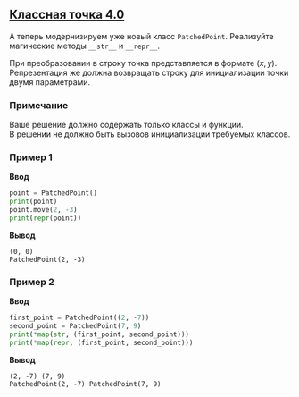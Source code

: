 ## [Классная точка 4.0](../../../solutions/5.2/52_b.py)

А теперь модернизируем уже новый класс `PatchedPoint`. Реализуйте магические методы `__str__` и `__repr__`.

При преобразовании в строку точка представляется в формате $(x, y)$.\
Репрезентация же должна возвращать строку для инициализации точки двумя параметрами.

### Примечание

Ваше решение должно содержать только классы и функции.\
В решении не должно быть вызовов инициализации требуемых классов.

### Пример 1

**Ввод**
```python
point = PatchedPoint()
print(point)
point.move(2, -3)
print(repr(point))
```

**Вывод**
```plaintext
(0, 0)
PatchedPoint(2, -3)
```

### Пример 2

**Ввод**
```python
first_point = PatchedPoint((2, -7))
second_point = PatchedPoint(7, 9)
print(*map(str, (first_point, second_point)))
print(*map(repr, (first_point, second_point)))
```

**Вывод**
```plaintext
(2, -7) (7, 9)
PatchedPoint(2, -7) PatchedPoint(7, 9)
```